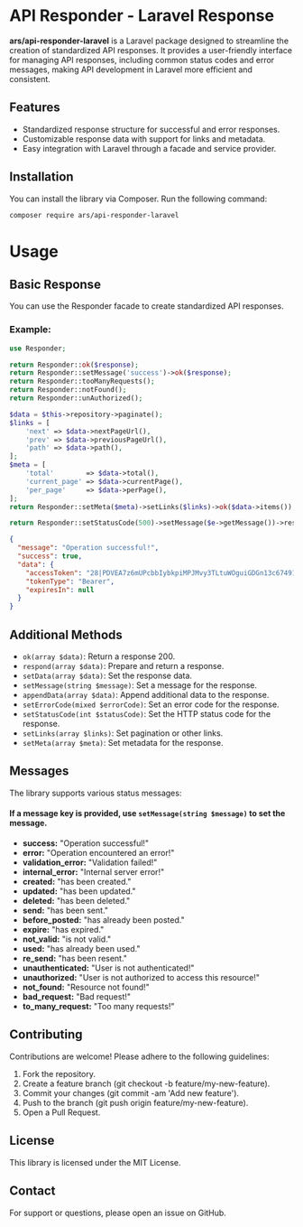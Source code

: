 # API Responder - Laravel Response

**ars/api-responder-laravel** is a Laravel package designed to streamline the creation of standardized API responses. It provides a user-friendly interface for managing API responses, including common status codes and error messages, making API development in Laravel more efficient and consistent.

## Features

- Standardized response structure for successful and error responses.
- Customizable response data with support for links and metadata.
- Easy integration with Laravel through a facade and service provider.

## Installation

You can install the library via Composer. Run the following command:

```bash
composer require ars/api-responder-laravel
```
# Usage
## Basic Response
You can use the Responder facade to create standardized API responses.

### Example:
```php
use Responder;

return Responder::ok($response);
return Responder::setMessage('success')->ok($response);
return Responder::tooManyRequests();
return Responder::notFound();
return Responder::unAuthorized();

$data = $this->repository->paginate();
$links = [
    'next' => $data->nextPageUrl(),
    'prev' => $data->previousPageUrl(),
    'path' => $data->path(),
];
$meta = [
    'total'        => $data->total(),
    'current_page' => $data->currentPage(),
    'per_page'     => $data->perPage(),
];
return Responder::setMeta($meta)->setLinks($links)->ok($data->items());

return Responder::setStatusCode(500)->setMessage($e->getMessage())->respond();

```

```json
{
  "message": "Operation successful!",
  "success": true,
  "data": {
    "accessToken": "28|PDVEA7z6mUPcbbIybkpiMPJMvy3TLtuWOguiGDGn13c67491",
    "tokenType": "Bearer",
    "expiresIn": null
  }
}
```

## Additional Methods
- `ok(array $data)`: Return a response 200.
- `respond(array $data)`: Prepare and return a response.
- `setData(array $data)`: Set the response data.
- `setMessage(string $message)`: Set a message for the response.
- `appendData(array $data)`: Append additional data to the response.
- `setErrorCode(mixed $errorCode)`: Set an error code for the response.
- `setStatusCode(int $statusCode)`: Set the HTTP status code for the response.
- `setLinks(array $links)`: Set pagination or other links.
- `setMeta(array $meta)`: Set metadata for the response.

## Messages
The library supports various status messages:

#### If a message key is provided, use `setMessage(string $message)` to set the message.

- **success:** "Operation successful!"
- **error:** "Operation encountered an error!"
- **validation_error:** "Validation failed!"
- **internal_error:** "Internal server error!"
- **created:** "has been created."
- **updated:** "has been updated."
- **deleted:** "has been deleted."
- **send:** "has been sent."
- **before_posted:** "has already been posted."
- **expire:** "has expired."
- **not_valid:** "is not valid."
- **used:** "has already been used."
- **re_send:** "has been resent."
- **unauthenticated:** "User is not authenticated!"
- **unauthorized:** "User is not authorized to access this resource!"
- **not_found:** "Resource not found!"
- **bad_request:** "Bad request!"
- **to_many_request:** "Too many requests!"


## Contributing
Contributions are welcome! Please adhere to the following guidelines:

1. Fork the repository.
2. Create a feature branch (git checkout -b feature/my-new-feature).
3. Commit your changes (git commit -am 'Add new feature').
4. Push to the branch (git push origin feature/my-new-feature).
5. Open a Pull Request.

## License
This library is licensed under the MIT License.

## Contact
For support or questions, please open an issue on GitHub.
